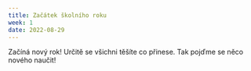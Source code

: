 ```yaml
---
title: Začátek školního roku
week: 1
date: 2022-08-29
---
```


Začíná nový rok! Určitě se všichni těšíte co přinese. Tak pojďme se něco nového naučit!

<!--
1. Create a [new repository based on Just the Class](https://github.com/kevinlin1/just-the-class/generate).
1. Configure a [publishing source for GitHub Pages](https://help.github.com/en/articles/configuring-a-publishing-source-for-github-pages). Your course website is now live!
1. Update `_config.yml` with your course information.
1. Edit and create `.md` [Markdown files](https://guides.github.com/features/mastering-markdown/) to add your content.
-->

